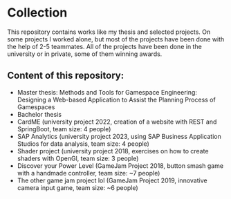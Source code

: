 # Collection
This repository contains works like my thesis and selected projects. On some projects I worked alone, but most of the projects have been done with the help of 2-5 teammates. All of the projects have been done in the university or in private, some of them winning awards.


## Content of this repository:
- Master thesis: Methods and Tools for Gamespace Engineering: Designing a Web-based Application to Assist the Planning Process of Gamespaces
- Bachelor thesis
- CardME (university project 2022, creation of a website with REST and SpringBoot, team size: 4 people)
- SAP Analytics (university project 2023, using SAP Business Application Studios for data analysis, team size: 4 people)
- Shader project (university project 2018, exercises on how to create shaders with OpenGl, team size: 3 people)
- Discover your Power Level (GameJam Project 2018, button smash game with a handmade controller, team size: ~7 people)
- The other game jam project lol (GameJam Project 2019, innovative camera input game, team size: ~6 people)
